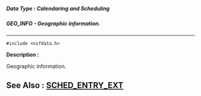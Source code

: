 ##### Data Type : Calendaring and Scheduling
##### GEO_INFO - Geographic information.
---
```
#include <nsfdata.h>
```
**Description :**

Geographic information.

**See Also :**
[SCHED_ENTRY_EXT](/reference/Data/SCHED_ENTRY_EXT)
---
